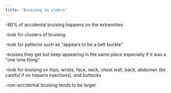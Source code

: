 ```yaml
---
title: "Bruising in elders"
---
```

-80% of accidental bruising happens on the extremities

-look for clusters of bruising

-look for patterns such as &quot;appears to be a belt buckle&quot;

-bruises they get but keep appearing in the same place especially if it was a &quot;one time thing&quot;

-look for bruising on hips, wrists, face, neck, chest wall, back, abdomen (be careful if on heparin injections), and buttocks

-non-accidental bruising tends to be larger

